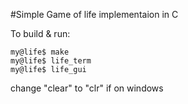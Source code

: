 #Simple Game of life implementaion in C

To build & run:
```
my@life$ make
my@life$ life_term
my@life$ life_gui

```
change "clear" to "clr" if on windows
